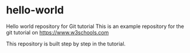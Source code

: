 # hello-world
Hello world repository for Git tutorial
This is an example repository for the git tutorial on https://www.w3schools.com

This repository is built step by step in the tutorial.

